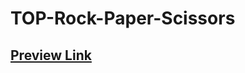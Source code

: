 # TOP-Rock-Paper-Scissors

## [Preview Link](https://santisica29.github.io/TOP-Rock-Paper-Scissors/)


